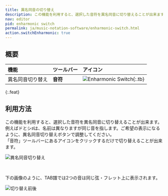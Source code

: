 ```yaml
---
title: 異名同音の切り替え
description: この機能を利用すると、選択した音符を異名同音に切り替えることが出来ます。
nav: editor
pid: enharmonic switch
permalink: ja/music-notation-software/enharmonic-switch.html
action.switchEnharmonic: true
---
```


## 概要

| 機能 | ツールバー | アイコン |
|:--------|:--------|:-----|
| 異名同音切り替え | **音符** | ![Enharmonic Switch](https://prod.flat-cdn.com/img/icons/editorActions/switchEnharmonic.svg){:.tb} |
{:.feat}

## 利用方法

この機能を利用すると、選択した音符を異名同音に切り替えることが出来ます。
<br>例えばドとシ♯は、名前は異なりますが同じ音を指します。ご希望の表示になるように、異名同音切り替えボタンで調整してください。
<br>「音符」ツールバーにあるアイコンをクリックするだけで切り替えることが出来ます。

![異名同音切り替え](/help/assets/img/editor-ja/enharmonicSwitch-toolbar.png)

<br>

下の画像のように、TAB譜では2つの音は同じ弦・フレット上に表示されます。

![切り替え前後](/help/assets/img/editor-ja/enharmonicSwitch-beforeAfter.png)
